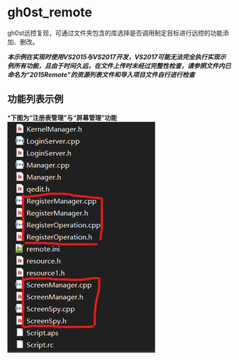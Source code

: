# gh0st_remote
gh0st远控复现，可通过文件夹包含的库选择是否调用制定目标进行远控的功能添加、删改。  

***本示例在实现时使用VS2015与VS2017开发，VS2017可能无法完全执行实现示例所有功能，且由于时间久远，在文件上传时未经过完整性检查，请参照文件内已命名为“2015Remote”的资源列表文件和导入项目文件自行进行检查***  

## 功能列表示例  
***下图为“注册表管理”与“屏幕管理”功能**  
![212](https://github.com/funkpopo/gh0st_remote/blob/main/functions-image1.png)
